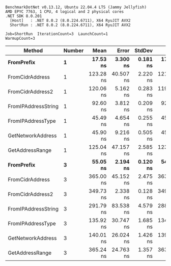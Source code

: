 ```

BenchmarkDotNet v0.13.12, Ubuntu 22.04.4 LTS (Jammy Jellyfish)
AMD EPYC 7763, 1 CPU, 4 logical and 2 physical cores
.NET SDK 8.0.201
  [Host]   : .NET 8.0.2 (8.0.224.6711), X64 RyuJIT AVX2
  ShortRun : .NET 8.0.2 (8.0.224.6711), X64 RyuJIT AVX2

Job=ShortRun  IterationCount=3  LaunchCount=1  
WarmupCount=3  

```
| Method              | Number | Mean      | Error     | StdDev   | Min       | Max       | Gen0   | Allocated |
|-------------------- |------- |----------:|----------:|---------:|----------:|----------:|-------:|----------:|
| **FromPrefix**          | **1**      |  **17.53 ns** |  **3.300 ns** | **0.181 ns** |  **17.34 ns** |  **17.71 ns** | **0.0007** |      **56 B** |
| FromCidrAddress     | 1      | 123.28 ns | 40.507 ns | 2.220 ns | 121.51 ns | 125.77 ns | 0.0012 |     112 B |
| FromCidrAddress2    | 1      | 120.06 ns |  5.162 ns | 0.283 ns | 119.79 ns | 120.36 ns | 0.0012 |     112 B |
| FromIPAddressString | 1      |  92.60 ns |  3.812 ns | 0.209 ns |  92.39 ns |  92.81 ns | 0.0006 |      56 B |
| FromIPAddressType   | 1      |  45.49 ns |  4.654 ns | 0.255 ns |  45.29 ns |  45.78 ns | 0.0010 |      88 B |
| GetNetworkAddress   | 1      |  45.90 ns |  9.216 ns | 0.505 ns |  45.33 ns |  46.29 ns | 0.0007 |      56 B |
| GetAddressRange     | 1      | 125.04 ns | 47.157 ns | 2.585 ns | 123.32 ns | 128.01 ns | 0.0019 |     168 B |
| **FromPrefix**          | **3**      |  **55.05 ns** |  **2.194 ns** | **0.120 ns** |  **54.93 ns** |  **55.17 ns** | **0.0020** |     **168 B** |
| FromCidrAddress     | 3      | 365.00 ns | 45.152 ns | 2.475 ns | 363.13 ns | 367.81 ns | 0.0038 |     336 B |
| FromCidrAddress2    | 3      | 349.73 ns |  2.338 ns | 0.128 ns | 349.59 ns | 349.81 ns | 0.0038 |     336 B |
| FromIPAddressString | 3      | 291.79 ns | 83.538 ns | 4.579 ns | 288.27 ns | 296.97 ns | 0.0019 |     168 B |
| FromIPAddressType   | 3      | 135.92 ns | 30.747 ns | 1.685 ns | 134.05 ns | 137.30 ns | 0.0031 |     264 B |
| GetNetworkAddress   | 3      | 140.01 ns | 26.024 ns | 1.426 ns | 139.14 ns | 141.65 ns | 0.0019 |     168 B |
| GetAddressRange     | 3      | 365.24 ns | 24.763 ns | 1.357 ns | 363.98 ns | 366.68 ns | 0.0057 |     504 B |
